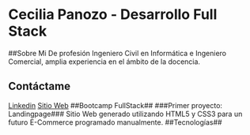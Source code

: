 # Cecilia Panozo - Desarrollo Full Stack
##Sobre Mi
De profesión Ingeniero Civil en Informática e Ingeniero Comercial, amplia experiencia en el ámbito de la docencia.
## Contáctame

[Linkedin](www.linkedin.com/in/cecilia-panozo-díaz-80b13b71)
[Sitio Web](www.panozo.cl)
##Bootcamp FullStack##
###Primer proyecto: Landingpage###
Sitio Web generado utilizando HTML5 y CSS3 para un futuro E-Commerce programado manualmente.
##Tecnologías##
